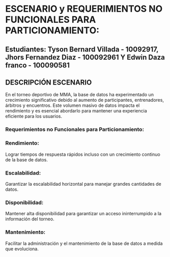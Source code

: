 # ESCENARIO y REQUERIMIENTOS NO FUNCIONALES PARA PARTICIONAMIENTO:

## Estudiantes: Tyson Bernard Villada - 10092917, Jhors Fernandez Diaz - 100092961 Y Edwin Daza franco - 100090581

## DESCRIPCIÓN ESCENARIO

En el torneo deportivo de MMA, la base de datos ha experimentado un crecimiento significativo debido al aumento de participantes, entrenadores, árbitros y encuentros. Este volumen masivo de datos impacta el rendimiento y es esencial abordarlo para mantener una experiencia eficiente para los usuarios.

### Requerimientos no Funcionales para Particionamiento:

### Rendimiento:
Lograr tiempos de respuesta rápidos incluso con un crecimiento continuo de la base de datos.

### Escalabilidad:
Garantizar la escalabilidad horizontal para manejar grandes cantidades de datos.

### Disponibilidad:
Mantener alta disponibilidad para garantizar un acceso ininterrumpido a la información del torneo.

### Mantenimiento:
Facilitar la administración y el mantenimiento de la base de datos a medida que evoluciona.





